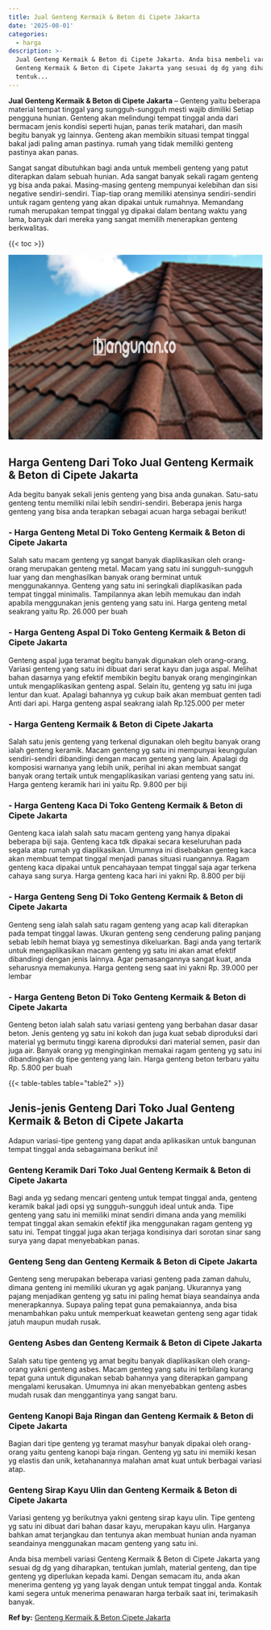 ```yaml
---
title: Jual Genteng Kermaik & Beton di Cipete Jakarta
date: '2025-08-01'
categories:
  - harga
description: >-
  Jual Genteng Kermaik & Beton di Cipete Jakarta. Anda bisa membeli variasi
  Genteng Kermaik & Beton di Cipete Jakarta yang sesuai dg dg yang diharapkan,
  tentuk...
---
```


**Jual Genteng Kermaik & Beton di Cipete Jakarta** – Genteng yaitu beberapa material tempat tinggal yang sungguh-sungguh mesti wajib dimiliki Setiap pengguna hunian. Genteng akan melindungi tempat tinggal anda dari bermacam jenis kondisi seperti hujan, panas terik matahari, dan masih begitu banyak yg lainnya. Genteng akan membikin situasi tempat tinggal bakal jadi paling aman pastinya. rumah yang tidak memiliki genteng pastinya akan panas.

Sangat sangat dibutuhkan bagi anda untuk membeli genteng yang patut diterapkan dalam sebuah hunian. Ada sangat banyak sekali ragam genteng yg bisa anda pakai. Masing-masing genteng mempunyai kelebihan dan sisi negative sendiri-sendiri. Tiap-tiap orang memiliki atensinya sendiri-sendiri untuk ragam genteng yang akan dipakai untuk rumahnya. Memandang rumah merupakan tempat tinggal yg dipakai dalam bentang waktu yang lama, banyak dari mereka yang sangat memilih menerapkan genteng berkwalitas.

{{< toc >}}

![Jual Genteng Kermaik & Beton di Cipete Jakarta](/images/genteng-minimalis-murah11.png)

## Harga Genteng Dari Toko Jual Genteng Kermaik & Beton di Cipete Jakarta

Ada begitu banyak sekali jenis genteng yang bisa anda gunakan. Satu-satu genteng tentu memiliki nilai lebih sendiri-sendiri. Beberapa jenis harga genteng yang bisa anda terapkan sebagai acuan harga sebagai berikut!

### \- Harga Genteng Metal Di Toko Genteng Kermaik & Beton di Cipete Jakarta

Salah satu macam genteng yg sangat banyak diaplikasikan oleh orang-orang merupakan genteng metal. Macam yang satu ini sungguh-sungguh luar yang dan menghasilkan banyak orang berminat untuk menggunakannya. Genteng yang satu ini seringkali diaplikasikan pada tempat tinggal minimalis. Tampilannya akan lebih memukau dan indah apabila menggunakan jenis genteng yang satu ini. Harga genteng metal seakrang yaitu Rp. 26.000 per buah

### \- Harga Genteng Aspal Di Toko Genteng Kermaik & Beton di Cipete Jakarta

Genteng aspal juga teramat begitu banyak digunakan oleh orang-orang. Variasi genteng yang satu ini dibuat dari serat kayu dan juga aspal. Melihat bahan dasarnya yang efektif membikin begitu banyak orang menginginkan untuk mengaplikasikan genteng aspal. Selain itu, genteng yg satu ini juga lentur dan kuat. Apalagi bahannya yg cukup baik akan membuat genten tadi Anti dari api. Harga genteng aspal seakrang ialah Rp.125.000 per meter

### \- Harga Genteng Kermaik & Beton di Cipete Jakarta

Salah satu jenis genteng yang terkenal digunakan oleh begitu banyak orang ialah genteng keramik. Macam genteng yg satu ini mempunyai keunggulan sendiri-sendiri dibandingi dengan macam genteng yang lain. Apalagi dg komposisi warnanya yang lebih unik, perihal ini akan membuat sangat banyak orang tertaik untuk mengaplikasikan variasi genteng yang satu ini. Harga genteng keramik hari ini yaitu Rp. 9.800 per biji

### \- Harga Genteng Kaca Di Toko Genteng Kermaik & Beton di Cipete Jakarta

Genteng kaca ialah salah satu macam genteng yang hanya dipakai beberapa biji saja. Genteng kaca tdk dipakai secara keseluruhan pada segala atap rumah yg diaplikasikan. Umumnya ini disebabkan genteg kaca akan membuat tempat tinggal menjadi panas situasi ruangannya. Ragam genteng kaca dipakai untuk pencahayaan tempat tinggal saja agar terkena cahaya sang surya. Harga genteng kaca hari ini yakni Rp. 8.800 per biji

### \- Harga Genteng Seng Di Toko Genteng Kermaik & Beton di Cipete Jakarta

Genteng seng ialah salah satu ragam genteng yang acap kali diterapkan pada tempat tinggal lawas. Ukuran genteng seng cenderung paling panjang sebab lebih hemat biaya yg semestinya dikeluarkan. Bagi anda yang tertarik untuk mengaplikasikan macam genteng yg satu ini akan amat efektif dibandingi dengan jenis lainnya. Agar pemasangannya sangat kuat, anda seharusnya memakunya. Harga genteng seng saat ini yakni Rp. 39.000 per lembar

### \- Harga Genteng Beton Di Toko Genteng Kermaik & Beton di Cipete Jakarta

Genteng beton ialah salah satu variasi genteng yang berbahan dasar dasar beton. Jenis genteng yg satu ini kokoh dan juga kuat sebab diproduksi dari material yg bermutu tinggi karena diproduksi dari material semen, pasir dan juga air. Banyak orang yg menginginkan memakai ragam genteng yg satu ini dibandingkan dg tipe genteng yang lain. Harga genteng beton terbaru yaitu Rp. 5.800 per buah

{{< table-tables table="table2" >}}

## Jenis-jenis Genteng Dari Toko Jual Genteng Kermaik & Beton di Cipete Jakarta

Adapun variasi-tipe genteng yang dapat anda aplikasikan untuk bangunan tempat tinggal anda sebagaimana berikut ini!

### Genteng Keramik Dari Toko Jual Genteng Kermaik & Beton di Cipete Jakarta

Bagi anda yg sedang mencari genteng untuk tempat tinggal anda, genteng keramik bakal jadi opsi yg sungguh-sungguh ideal untuk anda. Tipe genteng yang satu ini memiliki minat sendiri dimana anda yang memiliki tempat tinggal akan semakin efektif jika menggunakan ragam genteng yg satu ini. Tempat tinggal juga akan terjaga kondisinya dari sorotan sinar sang surya yang dapat menyebabkan panas.

### Genteng Seng dan Genteng Kermaik & Beton di Cipete Jakarta

Genteng seng merupakan beberapa variasi genteng pada zaman dahulu, dimana genteng ini memiliki ukuran yg agak panjang. Ukurannya yang pajang menjadikan genteng yg satu ini paling hemat biaya seandainya anda menerapkannya. Supaya paling tepat guna pemakaiannya, anda bisa menambahkan paku untuk memperkuat keawetan genteng seng agar tidak jatuh maupun mudah rusak.

### Genteng Asbes dan Genteng Kermaik & Beton di Cipete Jakarta

Salah satu tipe genteng yg amat begitu banyak diaplikasikan oleh orang-orang yakni genteng asbes. Macam genteg yang satu ini terbilang kurang tepat guna untuk digunakan sebab bahannya yang diterapkan gampang mengalami kerusakan. Umumnya ini akan menyebabkan genteng asbes mudah rusak dan menggantinya yang sangat baru.

### Genteng Kanopi Baja Ringan dan Genteng Kermaik & Beton di Cipete Jakarta

Bagian dari tipe genteng yg teramat masyhur banyak dipakai oleh orang-orang yaitu genteng kanopi baja ringan. Genteng yg satu ini memiiki kesan yg elastis dan unik, ketahanannya malahan amat kuat untuk berbagai variasi atap.

### Genteng Sirap Kayu Ulin dan Genteng Kermaik & Beton di Cipete Jakarta

Variasi genteng yg berikutnya yakni genteng sirap kayu ulin. Tipe genteng yg satu ini dibuat dari bahan dasar kayu, merupakan kayu ulin. Harganya bahkan amat terjangkau dan tentunya akan membuat hunian anda nyaman seandainya menggunakan macam genteng yang satu ini.

Anda bisa membeli variasi Genteng Kermaik & Beton di Cipete Jakarta yang sesuai dg dg yang diharapkan, tentukan jumlah, material genteng, dan tipe genteng yg diperlukan kepada kami. Dengan semacam itu, anda akan menerima genteng yg yang layak dengan untuk tempat tinggal anda. Kontak kami segera untuk menerima penawaran harga terbaik saat ini, terimakasih banyak.

**Ref by:**  [Genteng Kermaik & Beton  Cipete Jakarta](https://id.wikipedia.org/wiki/Genteng)
